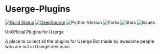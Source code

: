 # Userge-Plugins

[![Build Status](https://travis-ci.com/UsergeTeam/Userge-Plugins.svg?branch=master)](https://travis-ci.com/UsergeTeam/Userge-Plugins) [![DeepSource](https://static.deepsource.io/deepsource-badge-light-mini.svg)](https://deepsource.io/gh/UsergeTeam/Userge-Plugins/?ref=repository-badge) ![Python Version](https://img.shields.io/badge/python-3.7%2F3.8-brightgreen) ![Forks](https://img.shields.io/github/forks/UsergeTeam/Userge-Plugins) ![Stars](https://img.shields.io/github/stars/UsergeTeam/Userge-Plugins) ![Issues](https://img.shields.io/github/issues/UsergeTeam/Userge-Plugins)

UnOfficial Plugins for Userge

A place to collect all the plugins for Userge Bot made by awesome people who are not in Userge dev team.
